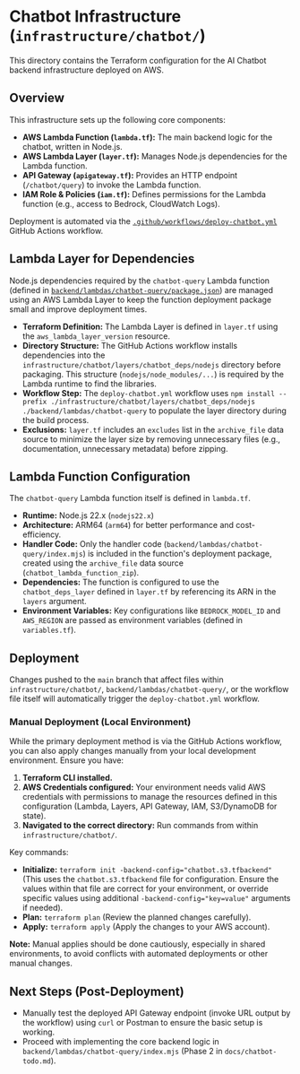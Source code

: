 # Chatbot Infrastructure (`infrastructure/chatbot/`)

This directory contains the Terraform configuration for the AI Chatbot backend infrastructure deployed on AWS.

## Overview

This infrastructure sets up the following core components:

- **AWS Lambda Function (`lambda.tf`):** The main backend logic for the chatbot, written in Node.js.
- **AWS Lambda Layer (`layer.tf`):** Manages Node.js dependencies for the Lambda function.
- **API Gateway (`apigateway.tf`):** Provides an HTTP endpoint (`/chatbot/query`) to invoke the Lambda function.
- **IAM Role & Policies (`iam.tf`):** Defines permissions for the Lambda function (e.g., access to Bedrock, CloudWatch Logs).

Deployment is automated via the [`.github/workflows/deploy-chatbot.yml`](../../.github/workflows/deploy-chatbot.yml) GitHub Actions workflow.

## Lambda Layer for Dependencies

Node.js dependencies required by the `chatbot-query` Lambda function (defined in [`backend/lambdas/chatbot-query/package.json`](../../backend/lambdas/chatbot-query/package.json)) are managed using an AWS Lambda Layer to keep the function deployment package small and improve deployment times.

- **Terraform Definition:** The Lambda Layer is defined in `layer.tf` using the `aws_lambda_layer_version` resource.
- **Directory Structure:** The GitHub Actions workflow installs dependencies into the `infrastructure/chatbot/layers/chatbot_deps/nodejs` directory before packaging. This structure (`nodejs/node_modules/...`) is required by the Lambda runtime to find the libraries.
- **Workflow Step:** The `deploy-chatbot.yml` workflow uses `npm install --prefix ./infrastructure/chatbot/layers/chatbot_deps/nodejs ./backend/lambdas/chatbot-query` to populate the layer directory during the build process.
- **Exclusions:** `layer.tf` includes an `excludes` list in the `archive_file` data source to minimize the layer size by removing unnecessary files (e.g., documentation, unnecessary metadata) before zipping.

## Lambda Function Configuration

The `chatbot-query` Lambda function itself is defined in `lambda.tf`.

- **Runtime:** Node.js 22.x (`nodejs22.x`)
- **Architecture:** ARM64 (`arm64`) for better performance and cost-efficiency.
- **Handler Code:** Only the handler code (`backend/lambdas/chatbot-query/index.mjs`) is included in the function's deployment package, created using the `archive_file` data source (`chatbot_lambda_function_zip`).
- **Dependencies:** The function is configured to use the `chatbot_deps_layer` defined in `layer.tf` by referencing its ARN in the `layers` argument.
- **Environment Variables:** Key configurations like `BEDROCK_MODEL_ID` and `AWS_REGION` are passed as environment variables (defined in `variables.tf`).

## Deployment

Changes pushed to the `main` branch that affect files within `infrastructure/chatbot/`, `backend/lambdas/chatbot-query/`, or the workflow file itself will automatically trigger the `deploy-chatbot.yml` workflow.

### Manual Deployment (Local Environment)

While the primary deployment method is via the GitHub Actions workflow, you can also apply changes manually from your local development environment. Ensure you have:

1. **Terraform CLI installed.**
2. **AWS Credentials configured:** Your environment needs valid AWS credentials with permissions to manage the resources defined in this configuration (Lambda, Layers, API Gateway, IAM, S3/DynamoDB for state).
3. **Navigated to the correct directory:** Run commands from within `infrastructure/chatbot/`.

Key commands:

- **Initialize:** `terraform init -backend-config="chatbot.s3.tfbackend"` (This uses the `chatbot.s3.tfbackend` file for configuration. Ensure the values within that file are correct for your environment, or override specific values using additional `-backend-config="key=value"` arguments if needed).
- **Plan:** `terraform plan` (Review the planned changes carefully).
- **Apply:** `terraform apply` (Apply the changes to your AWS account).

**Note:** Manual applies should be done cautiously, especially in shared environments, to avoid conflicts with automated deployments or other manual changes.

## Next Steps (Post-Deployment)

- Manually test the deployed API Gateway endpoint (invoke URL output by the workflow) using `curl` or Postman to ensure the basic setup is working.
- Proceed with implementing the core backend logic in `backend/lambdas/chatbot-query/index.mjs` (Phase 2 in `docs/chatbot-todo.md`).

